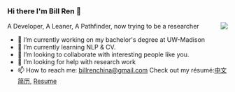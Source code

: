 ### Hi there I'm Bill Ren 👋

<img align="right" src="https://github-readme-stats.vercel.app/api?username=BillRencn&show_icons=true&icon_color=0366d6&bg_color=ffffff&hide_title=true" />
A Developer, A Leaner, A Pathfinder, now trying to be a researcher

- 🔭 I’m currently working on my bachelor's degree at UW-Madison
- 🌱 I’m currently learning NLP & CV.
- 👯 I’m looking to collaborate with interesting people like you.
- 🤔 I’m looking for help with research work
- 📫 How to reach me: billrenchina@gmail.com
Check out my résumé:[中文简历](), [Resume]()

<!--START_SECTION:waka-->
<!--END_SECTION:waka-->
